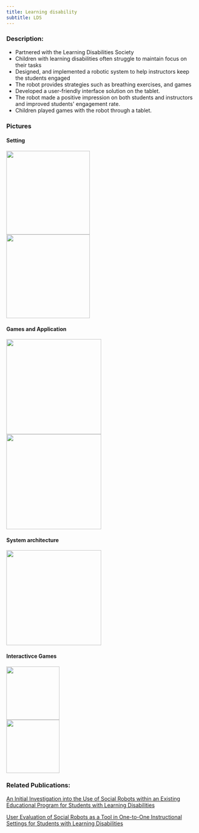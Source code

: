 ```yaml
---
title: Learning disability 
subtitle: LDS
---
```

### Description: 
- Partnered with the Learning Disabilities Society
- Children with learning disabilities often struggle to maintain focus on their tasks
- Designed, and implemented a robotic system to help instructors keep the students engaged
- The robot provides strategies such as breathing exercises, and games 
- Developed a user-friendly interface solution on the tablet.   
- The robot made a positive impression on both students and instructors and improved students' engagement rate. 
- Children played games with the robot through a tablet. 

<h3>Pictures</h3>

 <h4>Setting</h4>


<div class="row">
  <div class="column">
   <img src ="https://github.com/user-attachments/assets/4013a3f5-7707-44d1-a8cd-a58cc5d8340b" height="220" position ="relative">

  </div>
  <div class="column">
   <img src="https://github.com/user-attachments/assets/084e0210-d601-47b2-b98e-ee2bbe256f4a" height="220" position= "relative">
  </div>
  </div>


 <h4>Games and Application</h4>

 <div class ="row">
  <div class="column">
      <img src ="https://github.com/user-attachments/assets/0e221614-1069-4e08-87e3-f8efe57bdb28" height="250" position ="relative">
  </div>
  <div class="column">
    <img src ="https://github.com/user-attachments/assets/bbe1a89f-34f9-424a-a446-b46af1bb5362" height="250" position ="relative">
  </div>
  </div>

 <h4>System architecture</h4>
    <img src="https://github.com/user-attachments/assets/80df29f6-7949-4b98-9a32-0602d1897f87" height="250" position="relative">



 <h4>Interactivce Games</h4>

  <div class ="row">
  <div class="column">
   <img src="https://github.com/user-attachments/assets/ff80d312-6e70-4f68-ba1d-c009ad447b59" height="140" position= "relative">
  </div>
  <div class="column">
   <img src="https://github.com/user-attachments/assets/1923af63-b797-4a13-85bf-7cf44d70f90b" height="140" position= "relative">
  </div>
  </div>



### Related Publications: 
[An Initial Investigation into the Use of Social Robots within an Existing Educational Program for Students with Learning Disabilities
](https://ieeexplore.ieee.org/abstract/document/9900735)

[User Evaluation of Social Robots as a Tool in One-to-One Instructional Settings for Students with Learning Disabilities
](https://link.springer.com/chapter/10.1007/978-3-031-24670-8_14)

